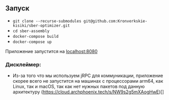 ## Запуск
- `git clone --recurse-submodules git@github.com:Kronverkskie-kisiki/sber-optimizer.git`
- `cd sber-assembly`
- `docker-compose build`
- `docker-compose up`

Приложение запустится на [localhost:8080]()

### Дисклеймер:
- Из-за того что мы используем jRPC для коммуникации, приложение скорее всего не запустится на машинах с процессорами arm64, как Linux, так и macOS, так как нет нужных пакетов под данную архитектуру
(https://cloud.archphoenix.tech/s/NW9s2g5mXAogHwE)[]
